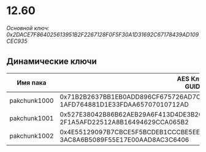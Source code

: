 # 12.60

###### Основной ключ: 0x2DACE7F864025613951B2F2267128F0F5F30A1D31692C67178439AD109CEC935

## Динамические ключи

| Имя пака     | AES Ключ<br/>GUID                                                                                       |
|--------------|---------------------------------------------------------------------------------------------------------|
| pakchunk1000 | 0x71B2B2637BB1EB0ADD896CF675726AD7C289680626520059D9A66C7F3D541373<br/>1AFD764881D1E33FDAA65707010712AD |
| pakchunk1001 | 0x527E38042B86B62AEB29A6F413D4DE3B20D19D60BF261D61E3CF853A7E14AED0<br/>2F1A5AFD22512A8B16494629CCA065B2 |
| pakchunk1002 | 0x4E55129097B7CBCE5F5BCDEB1CCCBE5EEA9C67141DB97701F327EDA4FA220EFA<br/>3AC8A6B5089F55E17E00AAD8AC3C6406 |
